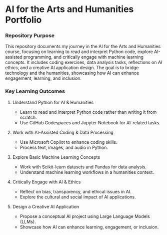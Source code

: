 # AI for the Arts and Humanities Portfolio

### Repository Purpose
This repository documents my journey in the AI for the Arts and Humanities course, focusing on learning to read and interpret Python code, explore AI-assisted programming, and critically engage with machine learning concepts. It includes coding exercises, data analysis tasks, reflections on AI ethics, and a creative AI application design. The goal is to bridge technology and the humanities, showcasing how AI can enhance engagement, learning, and inclusion.
### Key Learning Outcomes
1. Understand Python for AI & Humanities
   - Learn to read and interpret Python code rather than writing it from scratch.  
   - Use GitHub Codespaces and Jupyter Notebook for AI-related tasks.  

2. Work with AI-Assisted Coding & Data Processing
   - Use Microsoft Copilot to enhance coding skills.  
   - Process text, images, and audio in Python.  

3. Explore Basic Machine Learning Concepts 
   - Work with Scikit-learn datasets and Pandas for data analysis.  
   - Understand machine learning workflows in a humanities context.  

4. Critically Engage with AI & Ethics 
   - Reflect on bias, transparency, and ethical issues in AI.  
   - Explore the cultural and social impact of AI applications.  

5. Design a Creative AI Application
   - Propose a conceptual AI project using Large Language Models (LLMs).  
   - Showcase how AI can enhance learning, engagement, or inclusion.  
